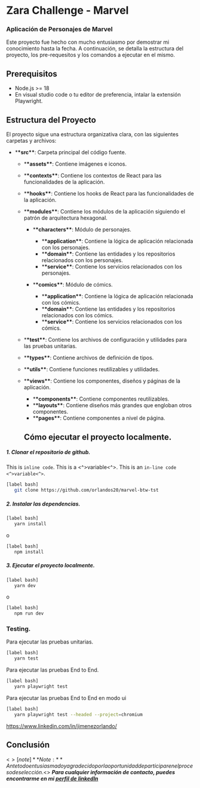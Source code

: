 # Zara Challenge - Marvel

### Aplicación de Personajes de Marvel

Este proyecto fue hecho con mucho entusiasmo por demostrar mi conocimiento hasta la fecha.
A continuación, se detalla la estructura del proyecto, los pre-requesitos y los comandos a ejecutar en el mismo.

## Prerequisitos

- Node.js >= 18
- En visual studio code o tu editor de preferencia, intalar la extensión Playwright.

## Estructura del Proyecto

El proyecto sigue una estructura organizativa clara, con las siguientes carpetas y archivos:

- \***\*src\*\***: Carpeta principal del código fuente.

  - \***\*assets\*\***: Contiene imágenes e iconos.
  - \***\*contexts\*\***: Contiene los contextos de React para las funcionalidades de la aplicación.
  - \***\*hooks\*\***: Contiene los hooks de React para las funcionalidades de la aplicación.
  - \***\*modules\*\***: Contiene los módulos de la aplicación siguiendo el patrón de arquitectura hexagonal.

    - \***\*characters\*\***: Módulo de personajes.

      - \***\*application\*\***: Contiene la lógica de aplicación relacionada con los personajes.
      - \***\*domain\*\***: Contiene las entidades y los repositorios relacionados con los personajes.
      - \***\*service\*\***: Contiene los servicios relacionados con los personajes.

    - \***\*comics\*\***: Módulo de cómics.

      - \***\*application\*\***: Contiene la lógica de aplicación relacionada con los cómics.
      - \***\*domain\*\***: Contiene las entidades y los repositorios relacionados con los cómics.
      - \***\*service\*\***: Contiene los servicios relacionados con los cómics.

  - \***\*test\*\***: Contiene los archivos de configuración y utilidades para las pruebas unitarias.
  - \***\*types\*\***: Contiene archivos de definición de tipos.
  - \***\*utils\*\***: Contiene funciones reutilizables y utilidades.
  - \***\*views\*\***: Contiene los componentes, diseños y páginas de la aplicación.

    - \***\*components\*\***: Contiene componentes reutilizables.
    - \***\*layouts\*\***: Contiene diseños más grandes que engloban otros componentes.
    - \***\*pages\*\***: Contiene componentes a nivel de página.

    ## Cómo ejecutar el proyecto localmente.

##### 1. Clonar el repositorio de github.

This is `inline code`. This is a <^>variable<^>. This is an `in-line code <^>variable<^>`.

```bash
[label bash]
   git clone https://github.com/orlandos20/marvel-btw-tst
```

##### 2. Instalar las dependencias.

```bash
[label bash]
   yarn install
```

o

```bash
[label bash]
   npm install
```

##### 3. Ejecutar el proyecto localmente.

```bash
[label bash]
   yarn dev
```

o

```bash
[label bash]
   npm run dev
```

### Testing.

Para ejecutar las pruebas unitarias.

```bash
[label bash]
   yarn test
```

Para ejecutar las pruebas End to End.

```bash
[label bash]
   yarn playwright test
```

Para ejecutar las pruebas End to End en modo ui

```bash
[label bash]
   yarn playwright test --headed --project=chromium
```

https://www.linkedin.com/in/jimenezorlando/

## Conclusión

<$>[note]
**Note:** Ante todo entusiasmado y agradecido por la oportunidad de participar en el proceso de selección.
<$>
**_Para cualquier información de contacto, puedes encontrarme en mi [perfil de linkedIn](https://www.linkedin.com/in/jimenezorlando/)_**

